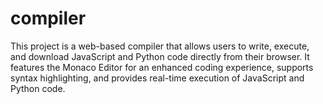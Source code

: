 # compiler
This project is a web-based compiler that allows users to write, execute, and download JavaScript and Python code directly from their browser. It features the Monaco Editor for an enhanced coding experience, supports syntax highlighting, and provides real-time execution of JavaScript and Python code.
